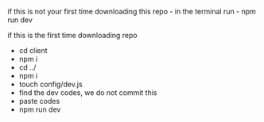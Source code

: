 if this is not your first time downloading this repo
    - in the terminal run
    - npm run dev


if this is the first time downloading repo
- cd client
- npm i 
- cd ../
- npm i 
- touch config/dev.js
- find the dev codes, we do not commit this
- paste codes
- npm run dev